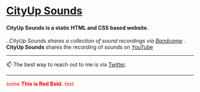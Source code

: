 # [CityUp Sounds]
#### __CityUp Sounds__ is a static HTML and CSS based website.
..*CityUp Sounds shares a collection of sound recordings via [Bandcamp]
.* __CityUp Sounds__ shares the recording of sounds on [YouTube]
***
📫 The best way to reach out to me is via [Twitter].
***

<span style="color:red">some **This is Red Bold.** text</span>

[CityUp Sounds]: https://cityupsounds.github.io/
[Twitter]:https://twitter.com/cityupsounds
[Bandcamp]:cityupsounds.bandcamp.com
[YouTube]:https://www.youtube.com/channel/UC_MvmvydMYQL-jKWFE3vlqg
